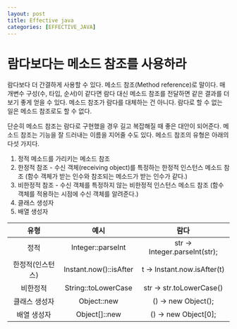 ```yaml
---
layout: post
title: Effective java
categories: [EFFECTIVE_JAVA]
---
```


# 람다보다는 메소드 참조를 사용하라

람다보다 더 간결하게 사용할 수 있다. 메소드 참조(Method reference)로 말이다. 매개변수 구성(수, 타입, 순서)이 같다면 람다 대신 메소드 참조를 전달하면
같은 결과를 더 보기 좋게 얻을 수 있다. 메소드 참조가 람다를 대체하는 건 아니다. 람다로 할 수 없는 일은 메소드 참조로도 할 수 없다. 

단순히 메소드 참조는 람다로 구현했을 경우 길고 복잡해질 때 좋은 대안이 되어준다. 메소드 참조는 기능을 잘 드러내는 이름을 지어줄 수도 있다. 메소드 참조의 유형은
아래의 다섯 가지다.

1. 정적 메소드를 가리키는 메소드 참조 
2. 한정적 참조 - 수신 객체(receiving object)를 특정하는 한정적 인스턴스 메소드 참조 (함수 객체가 받는 인수와 참조되는 메소드가 받는 인수가 같다.) 
3. 비한정적 참조 - 수신 객체를 특정하지 않는 비한정적 인스턴스 메소드 참조 (함수 객체를 적용하는 시점에 수신 객체를 알려준다.)
4. 클래스 생성자
5. 배열 생성자

|    유형     |           예시           |              람다               |
|:---------:|:----------------------:|:-----------------------------:|
|    정적     |   Integer::parseInt    | str -> Integer.parseInt(str); |
| 한정적(인스턴스) | Instant.now()::isAfter | t ->  Instant.now.isAfter(t)  |
|   비한정적    |  String::toLowerCase   |   str -> str.toLowerCase()    |
|  클래스 생성자  |      Object::new       |    () ->     new Object();    |
|  배열 생성자   |     Object[]::new      |     () -> new Object[0];      |